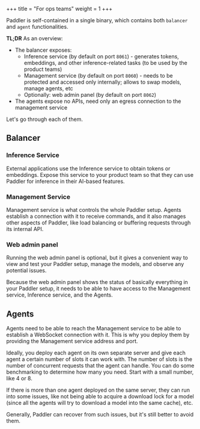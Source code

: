 +++
title = "For ops teams"
weight = 1
+++

Paddler is self-contained in a single binary, which contains both `balancer` and `agent` functionalities.

**TL;DR** As an overview:

- The balancer exposes:
    - Inference service (by default on port `8061`) - generates tokens, embeddings, and other inference-related tasks (to be used by the product teams)
    - Management service (by default on port `8060`) - needs to be protected and accessed only internally; allows to swap models, manage agents, etc
    - Optionally: web admin panel (by default on port `8062`)
- The agents expose no APIs, need only an egress connection to the management service

Let's go through each of them.

## Balancer

### Inference Service

External applications use the Inference service to obtain tokens or embeddings. Expose this service to your product team so that they can use Paddler for inference in their AI-based features.

### Management Service

Management service is what controls the whole Paddler setup. Agents establish a connection with it to receive commands, and it also manages other aspects of Paddler, like load balancing or buffering requests through its internal API.

### Web admin panel

Running the web admin panel is optional, but it gives a convenient way to view and test your Paddler setup, manage the models, and observe any potential issues.

Because the web admin panel shows the status of basically everything in your Paddler setup, it needs to be able to have access to the Management service, Inference service, and the Agents.

## Agents

Agents need to be able to reach the Management service to be able to establish a WebSocket connection with it. This is why you deploy them by providing the Management service address and port. 

Ideally, you deploy each agent on its own separate server and give each agent a certain number of slots it can work with. The number of slots is the number of concurrent requests that the agent can handle. You can do some benchmarking to determine how many you need. Start with a small number, like 4 or 8.

<div class="formatted-text__note">
    <p>If there is more than one agent deployed on the same server, they can run into some issues, like not being able to acquire a download lock for a model (since all the agents will try to download a model into the same cache), etc.</p>
    <p>Generally, Paddler can recover from such issues, but it's still better to avoid them.</p>
</div>
